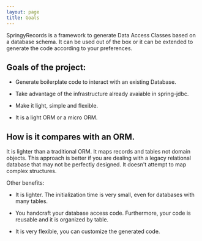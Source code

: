 ```yaml
---
layout: page
title: Goals
---
```


SpringyRecords is a framework to generate Data Access Classes based on a database schema. It can be used out of the box or it can be extended to generate the code according to your preferences.


## Goals of the project:

- Generate boilerplate code to interact with an existing Database.

- Take advantage of the infrastructure already avaiable in spring-jdbc.

- Make it light, simple and flexible.

- It is a light ORM or a micro ORM.

## How is it compares with an ORM.

It is lighter than a traditional ORM. It maps records and tables not domain objects. This approach is better if you are dealing with a legacy relational database that may not be perfectly designed. It doesn't attempt to map complex structures.

Other benefits:

 * It is lighter. The initialization time is very small, even for databases with many tables.

 * You handcraft your database access code. Furthermore, your code is reusable and it is organized by table.

 * It is very flexible, you can customize the generated code.

